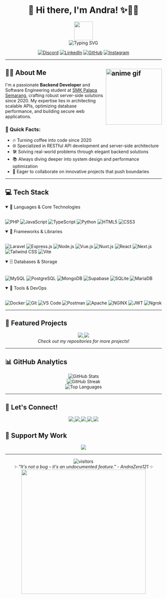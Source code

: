 # <div align="center">👋 Hi there, I'm Andra! ✨👨‍💻</div>

<div align="center">
  <img src="https://media.giphy.com/media/hvRJCLFzcasrR4ia7z/giphy.gif" width="60px" />
</div>

<div align="center">
  <img src="https://readme-typing-svg.demolab.com?font=Fira+Code&pause=1000&color=6AD600&center=true&vCenter=true&width=450&lines=Backend+Developer+Extraordinaire;Software+Engineering+Student;Server-side+Architecture+Enthusiast;Always+Learning+%26+Building" alt="Typing SVG" />
</div>

<div align="center">
  
  [![Discord](https://img.shields.io/badge/Discord-7289DA?style=for-the-badge&logo=discord&logoColor=white)](https://discord.gg/v597hVKRpm)
  [![LinkedIn](https://img.shields.io/badge/LinkedIn-0077B5?style=for-the-badge&logo=linkedin&logoColor=white)](https://www.linkedin.com/in/diandraanursa/)
  [![GitHub](https://img.shields.io/badge/GitHub-100000?style=for-the-badge&logo=github&logoColor=white)](https://github.com/AndraZero121)
  [![Instagram](https://img.shields.io/badge/Instagram-E4405F?style=for-the-badge&logo=instagram&logoColor=white)](https://www.instagram.com/andrazero121/)
  
</div>

---

## 👨‍💻 About Me <img align="right" width="180" src="https://media1.tenor.com/m/ZUu2eKdA8BwAAAAd/petting-shiroko-shiroko-fumo.gif" alt="anime gif" />

I'm a passionate **Backend Developer** and Software Engineering student at [SMK Palapa Semarang](https://smkpalapasemarang.sch.id), crafting robust server-side solutions since 2020. My expertise lies in architecting scalable APIs, optimizing database performance, and building secure web applications.

### 🚀 Quick Facts:
- 🔥 Turning coffee into code since 2020
- 🌐 Specialized in RESTful API development and server-side architecture
- 🛠️ Solving real-world problems through elegant backend solutions
- 📚 Always diving deeper into system design and performance optimization
- 🤝 Eager to collaborate on innovative projects that push boundaries

---

## 💻 Tech Stack

<details open>
<summary>🔧 Languages & Core Technologies</summary>
<br>
  
![PHP](https://img.shields.io/badge/PHP-777BB4?style=for-the-badge&logo=php&logoColor=white)
![JavaScript](https://img.shields.io/badge/JavaScript-F7DF1E?style=for-the-badge&logo=javascript&logoColor=black)
![TypeScript](https://img.shields.io/badge/TypeScript-3178C6?style=for-the-badge&logo=typescript&logoColor=white)
![Python](https://img.shields.io/badge/Python-3776AB?style=for-the-badge&logo=python&logoColor=white)
![HTML5](https://img.shields.io/badge/HTML5-E34F26?style=for-the-badge&logo=html5&logoColor=white)
![CSS3](https://img.shields.io/badge/CSS3-1572B6?style=for-the-badge&logo=css3&logoColor=white)
</details>

<details open>
<summary>🧰 Frameworks & Libraries</summary>
<br>
  
![Laravel](https://img.shields.io/badge/Laravel-FF2D20?style=for-the-badge&logo=laravel&logoColor=white)
![Express.js](https://img.shields.io/badge/Express.js-000000?style=for-the-badge&logo=express&logoColor=white)
![Node.js](https://img.shields.io/badge/Node.js-339933?style=for-the-badge&logo=node.js&logoColor=white)
![Vue.js](https://img.shields.io/badge/Vue.js-4FC08D?style=for-the-badge&logo=vue.js&logoColor=white)
![Nuxt.js](https://img.shields.io/badge/Nuxt.js-00C58E?style=for-the-badge&logo=nuxt.js&logoColor=white)
![React](https://img.shields.io/badge/React-61DAFB?style=for-the-badge&logo=react&logoColor=black)
![Next.js](https://img.shields.io/badge/Next.js-000000?style=for-the-badge&logo=next.js&logoColor=white)
![Tailwind CSS](https://img.shields.io/badge/Tailwind_CSS-38B2AC?style=for-the-badge&logo=tailwind-css&logoColor=white)
![Vite](https://img.shields.io/badge/Vite-646CFF?style=for-the-badge&logo=vite&logoColor=white)
</details>

<details open>
<summary>🗄️ Databases & Storage</summary>
<br>
  
![MySQL](https://img.shields.io/badge/MySQL-4479A1?style=for-the-badge&logo=mysql&logoColor=white)
![PostgreSQL](https://img.shields.io/badge/PostgreSQL-336791?style=for-the-badge&logo=postgresql&logoColor=white)
![MongoDB](https://img.shields.io/badge/MongoDB-47A248?style=for-the-badge&logo=mongodb&logoColor=white)
![Supabase](https://img.shields.io/badge/Supabase-3ECF8E?style=for-the-badge&logo=supabase&logoColor=white)
![SQLite](https://img.shields.io/badge/SQLite-003B57?style=for-the-badge&logo=sqlite&logoColor=white)
![MariaDB](https://img.shields.io/badge/MariaDB-003545?style=for-the-badge&logo=mariadb&logoColor=white)
</details>

<details open>
<summary>🔨 Tools & DevOps</summary>
<br>
  
![Docker](https://img.shields.io/badge/Docker-2496ED?style=for-the-badge&logo=docker&logoColor=white)
![Git](https://img.shields.io/badge/Git-F05032?style=for-the-badge&logo=git&logoColor=white)
![VS Code](https://img.shields.io/badge/VS_Code-007ACC?style=for-the-badge&logo=visual-studio-code&logoColor=white)
![Postman](https://img.shields.io/badge/Postman-FF6C37?style=for-the-badge&logo=postman&logoColor=white)
![Apache](https://img.shields.io/badge/Apache-D22128?style=for-the-badge&logo=apache&logoColor=white)
![NGINX](https://img.shields.io/badge/NGINX-009639?style=for-the-badge&logo=nginx&logoColor=white)
![JWT](https://img.shields.io/badge/JWT-black?style=for-the-badge&logo=json-web-tokens&logoColor=white)
![Ngrok](https://img.shields.io/badge/Ngrok-0085FF?style=for-the-badge&logo=ngrok&logoColor=white)
</details>

---

## 🎯 Featured Projects

<div align="center">
  <a href="https://github.com/AndraZero121/kasir">
    <img src="https://github-readme-stats.vercel.app/api/pin/?username=AndraZero121&repo=kasir&theme=tokyonight" />
  </a>
  <a href="https://github.com/AndraZero121/perpustakaan">
    <img src="https://github-readme-stats.vercel.app/api/pin/?username=AndraZero121&repo=perpustakaan&theme=tokyonight" />
  </a>
</div>

<div align="center">
  <i>Check out my repositories for more projects!</i>
</div>

---

## 📊 GitHub Analytics

<div align="center">
  <img src="https://github-readme-stats.vercel.app/api?username=AndraZero121&show_icons=true&theme=tokyonight&hide_border=true&count_private=true" alt="GitHub Stats" />
</div>

<div align="center">
  <img src="https://github-readme-streak-stats.herokuapp.com/?user=AndraZero121&theme=tokyonight&hide_border=true" alt="GitHub Streak" />
</div>

<div align="center">
  <img src="https://github-readme-stats.vercel.app/api/top-langs/?username=AndraZero121&theme=tokyonight&layout=compact&hide_border=true" alt="Top Languages" />
</div>

---

## 🤝 Let's Connect!

<div align="center">
  <a href="https://discord.gg/v597hVKRpm">
    <img src="https://img.shields.io/badge/Discord-7289DA?style=for-the-badge&logo=discord&logoColor=white"/>
  </a>
  <a href="https://www.linkedin.com/in/diandraanursa/">
    <img src="https://img.shields.io/badge/LinkedIn-0077B5?style=for-the-badge&logo=linkedin&logoColor=white"/>
  </a>
  <a href="https://www.instagram.com/andrazero121/">
    <img src="https://img.shields.io/badge/Instagram-E4405F?style=for-the-badge&logo=instagram&logoColor=white"/>
  </a>
  <a href="https://stackoverflow.com/users/23950465/andrazero121">
    <img src="https://img.shields.io/badge/StackOverflow-FE7A16?style=for-the-badge&logo=stack-overflow&logoColor=white"/>
  </a>
  <a href="https://twitter.com/AndraZeroX">
    <img src="https://img.shields.io/badge/Twitter-1DA1F2?style=for-the-badge&logo=twitter&logoColor=white"/>
  </a>
</div>

## 🎁 Support My Work

<div align="center">
  <a href="https://saweria.co/AndraZero121">
    <img src="https://img.shields.io/badge/Saweria-FF3030?style=for-the-badge&logo=saweria&logoColor=white"/>
  </a>
</div>

---

<div align="center">
  <img src="https://visitor-badge.laobi.icu/badge?page_id=AndraZero121.AndraZero121" alt="visitors">
</div>
<div align="center">
  <i>✨ "It's not a bug – it's an undocumented feature." - AndraZero121 ✨</i>
</div>
<div align="center">
  <img src="https://i.pinimg.com/originals/a5/5f/3a/a55f3a50c3e6737c179769f973315477.gif" width="400" />
</div>

